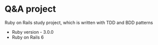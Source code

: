 # Q&A project

Ruby on Rails study project, which is written with TDD and BDD patterns


* Ruby version - 3.0.0
* Ruby on Rails 6
